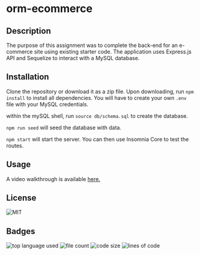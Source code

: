 # orm-ecommerce

## Description

The purpose of this assignment was to complete the back-end for an e-commerce site using existing starter code. The application uses Express.js API and Sequelize to interact with a MySQL database.

## Installation

Clone the repository or download it as a zip file. Upon downloading, run `npm install` to install all dependencies. You will have to create your own `.env` file with your MySQL credentials.

within the mySQL shell, run `source db/schema.sql` to create the database.

`npm run seed` will seed the database with data.

`npm start` will start the server. You can then use Insomnia Core to test the routes.

## Usage

A video walkthrough is available [here.](https://drive.google.com/file/d/1R5NPu2y8CbeImh0d0yz6c8jENBAeWAkA/view)

## License

![MIT](https://img.shields.io/github/license/mattchiaro/orm-ecommerce
)

## Badges

![top language used](https://img.shields.io/github/languages/top/mattchiaro/orm-ecommerce) ![file count](https://img.shields.io/github/directory-file-count/mattchiaro/orm-ecommerce) 
![code size](https://img.shields.io/github/languages/code-size/mattchiaro/orm-ecommerce) 
![lines of code](https://img.shields.io/tokei/lines/github/mattchiaro/orm-ecommerce)
